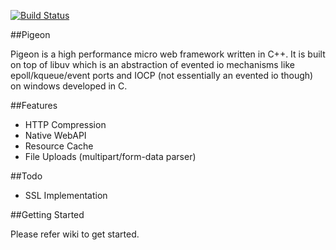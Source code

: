[![Build Status](https://travis-ci.org/kamlesh-bambarde/pigeon.svg?branch=master)](https://travis-ci.org/kamlesh-bambarde/pigeon)

##Pigeon

Pigeon is a high performance micro web framework written in C++. It is built on top of libuv which is an abstraction of evented io mechanisms like epoll/kqueue/event ports and IOCP (not essentially an evented io though) on windows developed in C. 

##Features

- HTTP Compression
- Native WebAPI
- Resource Cache
- File Uploads (multipart/form-data parser)

##Todo
- SSL Implementation

##Getting Started

Please refer wiki to get started.

